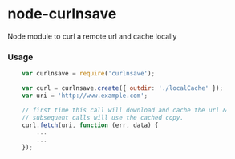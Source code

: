 node-curlnsave
==============

Node module to curl a remote url and cache locally


### Usage

```javascript
    var curlnsave = require('curlnsave');

    var curl = curlnsave.create({ outdir: './localCache' });
    var uri = 'http://www.example.com';

    // first time this call will download and cache the url &
    // subsequent calls will use the cached copy.
    curl.fetch(uri, function (err, data) {
        ...
        ...
    });
```